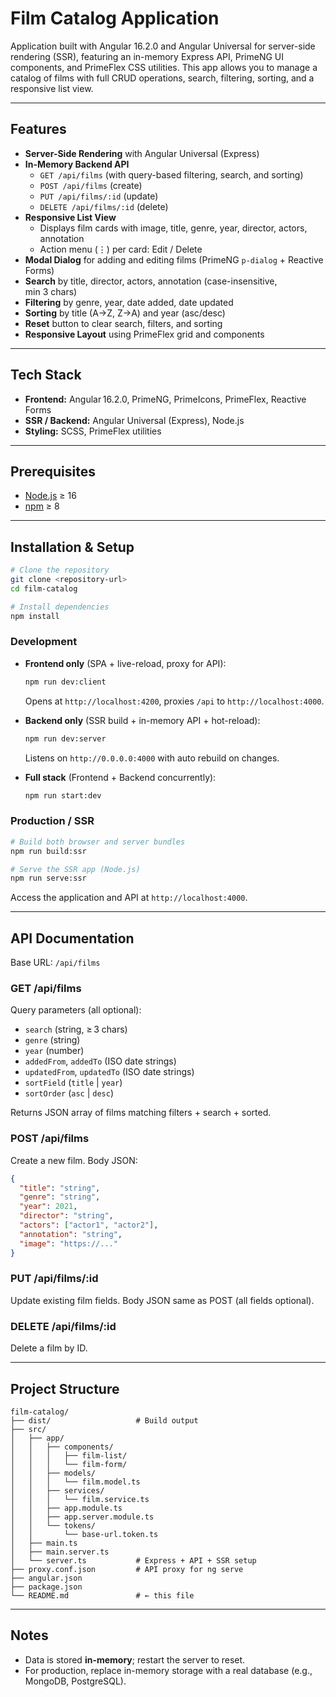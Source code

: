 # Film Catalog Application

Application built with Angular 16.2.0 and Angular Universal for server-side rendering (SSR), featuring an in-memory Express API, PrimeNG UI components, and PrimeFlex CSS utilities. This app allows you to manage a catalog of films with full CRUD operations, search, filtering, sorting, and a responsive list view.

---

## Features

- **Server-Side Rendering** with Angular Universal (Express)
- **In-Memory Backend API**
  - `GET /api/films` (with query-based filtering, search, and sorting)
  - `POST /api/films` (create)
  - `PUT /api/films/:id` (update)
  - `DELETE /api/films/:id` (delete)
- **Responsive List View**
  - Displays film cards with image, title, genre, year, director, actors, annotation
  - Action menu (⋮) per card: Edit / Delete
- **Modal Dialog** for adding and editing films (PrimeNG `p-dialog` + Reactive Forms)
- **Search** by title, director, actors, annotation (case-insensitive, min 3 chars)
- **Filtering** by genre, year, date added, date updated
- **Sorting** by title (A→Z, Z→A) and year (asc/desc)
- **Reset** button to clear search, filters, and sorting
- **Responsive Layout** using PrimeFlex grid and components

---

## Tech Stack

- **Frontend:** Angular 16.2.0, PrimeNG, PrimeIcons, PrimeFlex, Reactive Forms
- **SSR / Backend:** Angular Universal (Express), Node.js
- **Styling:** SCSS, PrimeFlex utilities

---

## Prerequisites

- [Node.js](https://nodejs.org/) ≥ 16
- [npm](https://www.npmjs.com/) ≥ 8

---

## Installation & Setup

```bash
# Clone the repository
git clone <repository-url>
cd film-catalog

# Install dependencies
npm install
```

### Development

- **Frontend only** (SPA + live-reload, proxy for API):
  ```bash
  npm run dev:client
  ```
  Opens at `http://localhost:4200`, proxies `/api` to `http://localhost:4000`.

- **Backend only** (SSR build + in-memory API + hot-reload):
  ```bash
  npm run dev:server
  ```
  Listens on `http://0.0.0.0:4000` with auto rebuild on changes.

- **Full stack** (Frontend + Backend concurrently):
  ```bash
  npm run start:dev
  ```

### Production / SSR

```bash
# Build both browser and server bundles
npm run build:ssr

# Serve the SSR app (Node.js)
npm run serve:ssr
```

Access the application and API at `http://localhost:4000`.

---

## API Documentation

Base URL: `/api/films`

### GET /api/films

Query parameters (all optional):
- `search` (string, ≥ 3 chars)
- `genre` (string)
- `year` (number)
- `addedFrom`, `addedTo` (ISO date strings)
- `updatedFrom`, `updatedTo` (ISO date strings)
- `sortField` (`title` \| `year`)
- `sortOrder` (`asc` \| `desc`)

Returns JSON array of films matching filters + search + sorted.

### POST /api/films

Create a new film. Body JSON:
```json
{
  "title": "string",
  "genre": "string",
  "year": 2021,
  "director": "string",
  "actors": ["actor1", "actor2"],
  "annotation": "string",
  "image": "https://..."
}
```

### PUT /api/films/:id

Update existing film fields. Body JSON same as POST (all fields optional).

### DELETE /api/films/:id

Delete a film by ID.

---

## Project Structure

```
film-catalog/
├── dist/                   # Build output
├── src/
│   ├── app/
│   │   ├── components/
│   │   │   ├── film-list/
│   │   │   └── film-form/
│   │   ├── models/
│   │   │   └── film.model.ts
│   │   ├── services/
│   │   │   └── film.service.ts
│   │   ├── app.module.ts
│   │   ├── app.server.module.ts
│   │   └── tokens/
│   │       └── base-url.token.ts
│   ├── main.ts
│   ├── main.server.ts
│   └── server.ts           # Express + API + SSR setup
├── proxy.conf.json         # API proxy for ng serve
├── angular.json
├── package.json
└── README.md               # ← this file
```

---

## Notes

- Data is stored **in-memory**; restart the server to reset.
- For production, replace in-memory storage with a real database (e.g., MongoDB, PostgreSQL).


